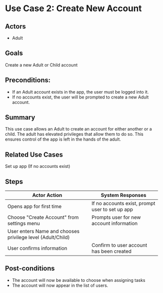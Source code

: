 # Use Case 2: Create New Account

## Actors
* Adult

## Goals
Create a new Adult or Child account

## Preconditions:
* If an Adult account exists in the app, the user must be logged into it.
* If no accounts exist, the user will be prompted to create a new Adult account.

## Summary
This use case allows an Adult to create an account for either another or a child. The adult has elevated privileges that allow them to do so. This ensures control of the app is left in the hands of the adult.

## Related Use Cases
Set up app (If no accounts exist)

## Steps
| Actor Action | System Responses |
| --- | --- |
| Opens app for first time | If no accounts exist, prompt user to set up app |
| Choose "Create Account" from settings menu | Prompts user for new account information |
| User enters Name and chooses privilege level (Adult/Child) |  |
| User confirms information | Confirm to user account has been created |

## Post-conditions
* The account will now be available to choose when assigning tasks
* The account will now appear in the list of users.
